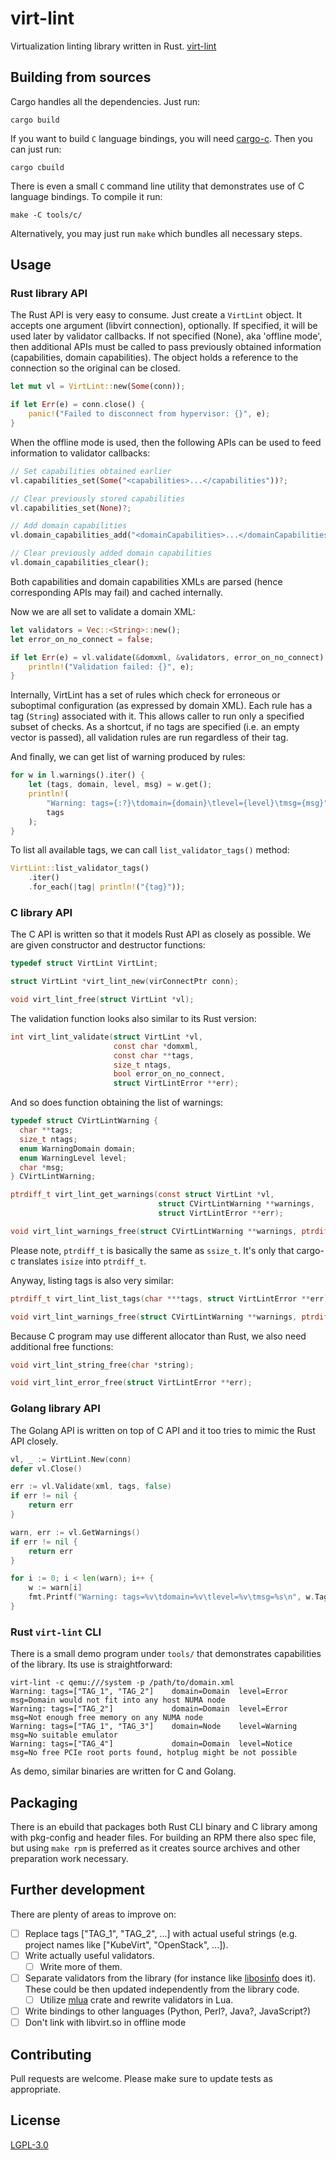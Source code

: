 # virt-lint

Virtualization linting library written in Rust.
[virt-lint](https://gitlab.com/MichalPrivoznik/virt-lint)

## Building from sources

Cargo handles all the dependencies. Just run:

```shell
cargo build
```

If you want to build `C` language bindings, you will need
[cargo-c](https://github.com/lu-zero/cargo-c). Then you can just run:

```shell
cargo cbuild
```

There is even a small `C` command line utility that demonstrates use of C
language bindings. To compile it run:

```shell
make -C tools/c/
```

Alternatively, you may just run `make` which bundles all necessary steps.

## Usage

### Rust library API

The Rust API is very easy to consume. Just create a `VirtLint` object. It
accepts one argument (libvirt connection), optionally.  If specified, it will
be used later by validator callbacks. If not specified (None), aka 'offline
mode', then additional APIs must be called to pass previously obtained
information (capabilities, domain capabilities). The object holds a reference
to the connection so the original can be closed.

```rust
let mut vl = VirtLint::new(Some(conn));

if let Err(e) = conn.close() {
    panic!("Failed to disconnect from hypervisor: {}", e);
}
```

When the offline mode is used, then the following APIs can be used to feed
information to validator callbacks:

```rust
// Set capabilities obtained earlier
vl.capabilities_set(Some("<capabilities>...</capabilities"))?;

// Clear previously stored capabilities
vl.capabilities_set(None)?;

// Add domain capabilities
vl.domain_capabilities_add("<domainCapabilities>...</domainCapabilities>")?;

// Clear previously added domain capabilities
vl.domain_capabilities_clear();
```

Both capabilities and domain capabilities XMLs are parsed (hence corresponding
APIs may fail) and cached internally.


Now we are all set to validate a domain XML:

```rust
let validators = Vec::<String>::new();
let error_on_no_connect = false;

if let Err(e) = vl.validate(&domxml, &validators, error_on_no_connect) {
    println!("Validation failed: {}", e);
}
```

Internally, VirtLint has a set of rules which check for erroneous or suboptimal
configuration (as expressed by domain XML). Each rule has a tag (`String`)
associated with it. This allows caller to run only a specified subset of
checks. As a shortcut, if no tags are specified (i.e. an empty vector is
passed), all validation rules are run regardless of their tag.

And finally, we can get list of warning produced by rules:

```rust
for w in l.warnings().iter() {
    let (tags, domain, level, msg) = w.get();
    println!(
        "Warning: tags={:?}\tdomain={domain}\tlevel={level}\tmsg={msg}",
        tags
    );
}
```

To list all available tags, we can call `list_validator_tags()` method:

```rust
VirtLint::list_validator_tags()
    .iter()
    .for_each(|tag| println!("{tag}"));
```

### C library API

The C API is written so that it models Rust API as closely as possible. We are
given constructor and destructor functions:

```c
typedef struct VirtLint VirtLint;

struct VirtLint *virt_lint_new(virConnectPtr conn);

void virt_lint_free(struct VirtLint *vl);
```

The validation function looks also similar to its Rust version:

```c
int virt_lint_validate(struct VirtLint *vl,
                       const char *domxml,
                       const char **tags,
                       size_t ntags,
                       bool error_on_no_connect,
                       struct VirtLintError **err);
```

And so does function obtaining the list of warnings:

```c
typedef struct CVirtLintWarning {
  char **tags;
  size_t ntags;
  enum WarningDomain domain;
  enum WarningLevel level;
  char *msg;
} CVirtLintWarning;

ptrdiff_t virt_lint_get_warnings(const struct VirtLint *vl,
                                 struct CVirtLintWarning **warnings,
                                 struct VirtLintError **err);

void virt_lint_warnings_free(struct CVirtLintWarning **warnings, ptrdiff_t *nwarnings);
```

Please note, `ptrdiff_t` is basically the same as `ssize_t`. It's only that
cargo-c translates `isize` into `ptrdiff_t`.


Anyway, listing tags is also very similar:

```c
ptrdiff_t virt_lint_list_tags(char ***tags, struct VirtLintError **err);

void virt_lint_warnings_free(struct CVirtLintWarning **warnings, ptrdiff_t *nwarnings);
```

Because C program may use different allocator than Rust, we also need additional free functions:

```c
void virt_lint_string_free(char *string);

void virt_lint_error_free(struct VirtLintError **err);
```

### Golang library API

The Golang API is written on top of C API and it too tries to mimic the Rust API closely.

```go
vl, _ := VirtLint.New(conn)
defer vl.Close()

err := vl.Validate(xml, tags, false)
if err != nil {
	return err
}

warn, err := vl.GetWarnings()
if err != nil {
	return err
}

for i := 0; i < len(warn); i++ {
	w := warn[i]
	fmt.Printf("Warning: tags=%v\tdomain=%v\tlevel=%v\tmsg=%s\n", w.Tags, w.Domain, w.Level, w.Msg)
}

```

### Rust `virt-lint` CLI

There is a small demo program under `tools/` that demonstrates capabilities of
the library. Its use is straightforward:

```shell
virt-lint -c qemu:///system -p /path/to/domain.xml
Warning: tags=["TAG_1", "TAG_2"]    domain=Domain  level=Error     msg=Domain would not fit into any host NUMA node
Warning: tags=["TAG_2"]             domain=Domain  level=Error     msg=Not enough free memory on any NUMA node
Warning: tags=["TAG_1", "TAG_3"]    domain=Node    level=Warning   msg=No suitable emulator
Warning: tags=["TAG_4"]             domain=Domain  level=Notice    msg=No free PCIe root ports found, hotplug might be not possible
```

As demo, similar binaries are written for C and Golang.

## Packaging

There is an ebuild that packages both Rust CLI binary and C library among with
pkg-config and header files. For building an RPM there also spec file, but
using `make rpm` is preferred as it creates source archives and other
preparation work necessary.

## Further development

There are plenty of areas to improve on:
- [ ] Replace tags ["TAG_1", "TAG_2", ...] with actual useful strings (e.g.
      project names like ["KubeVirt", "OpenStack", ...]).
- [ ] Write actually useful validators.
  - [ ] Write more of them.
- [ ] Separate validators from the library (for instance like [libosinfo] does
      it). These could be then updated independently from the library code.
  - [ ] Utilize [mlua] crate and rewrite validators in Lua.
- [ ] Write bindings to other languages (Python, Perl?, Java?, JavaScript?)
- [ ] Don't link with libvirt.so in offline mode

[libosinfo]: https://libosinfo.org/
[mlua]: https://github.com/khvzak/mlua

## Contributing

Pull requests are welcome. Please make sure to update tests as appropriate.

## License

[LGPL-3.0](https://www.gnu.org/licenses/lgpl-3.0.html)
